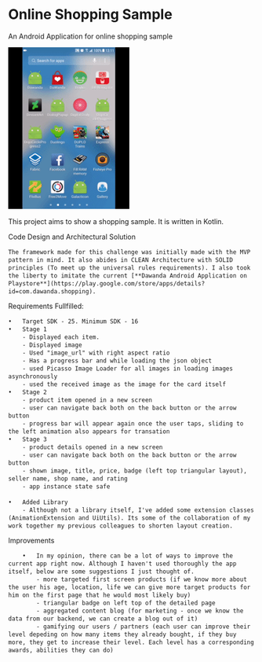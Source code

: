 # Online Shopping Sample
An Android Application for online shopping sample

<img src="/assets/sample.gif" width="49%">

This project aims to show a shopping sample. It is written in Kotlin. 

Code Design and Architectural Solution

	The framework made for this challenge was initially made with the MVP pattern in mind. It also abides in CLEAN Architecture with SOLID principles (To meet up the universal rules requirements). I also took the liberty to imitate the current [**Dawanda Android Application on Playstore**](https://play.google.com/store/apps/details?id=com.dawanda.shopping).
	
Requirements Fullfilled:
	
	•	Target SDK - 25. Minimum SDK - 16
	•	Stage 1 
		- Displayed each item.
		- Displayed image
		- Used "image_url" with right aspect ratio
		- Has a progress bar and while loading the json object 
		- used Picasso Image Loader for all images in loading images asynchronously
		- used the received image as the image for the card itself
	•	Stage 2 
		- product item opened in a new screen
		- user can navigate back both on the back button or the arrow button
		- progress bar will appear again once the user taps, sliding to the left animation also appears for transation
	•	Stage 3
		- product details opened in a new screen
		- user can navigate back both on the back button or the arrow button
		- shown image, title, price, badge (left top triangular layout), seller name, shop name, and rating
		- app instance state safe

	•	Added Library
		- Although not a library itself, I've added some extension classes (AnimationExtension and UiUtils). Its some of the collaboration of my work together my previous colleagues to shorten layout creation.  

Improvements

		•	In my opinion, there can be a lot of ways to improve the current app right now. Although I haven't used thoroughly the app itself, below are some suggestions I just thought of. 
			- more targeted first screen products (if we know more about the user his age, location, life we can give more target products for him on the first page that he would most likely buy)
			- triangular badge on left top of the detailed page 
			- aggregated content blog (for marketing - once we know the data from our backend, we can create a blog out of it)
			- gamifying our users / partners (each user can improve their level depeding on how many items they already bought, if they buy more, they get to increase their level. Each level has a corresponding awards, abilities they can do)
		
	
